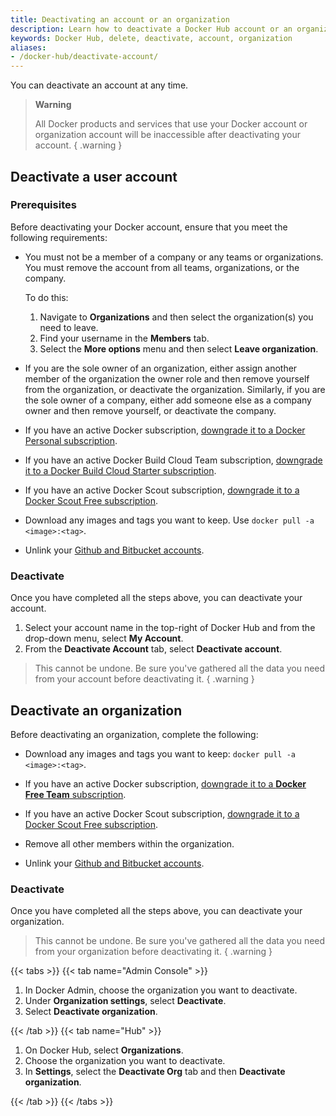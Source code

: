 ```yaml
---
title: Deactivating an account or an organization
description: Learn how to deactivate a Docker Hub account or an organization
keywords: Docker Hub, delete, deactivate, account, organization
aliases:
- /docker-hub/deactivate-account/
---
```


You can deactivate an account at any time. 

>**Warning**
>
> All Docker products and services that use your Docker account or organization account will be inaccessible after deactivating your account.
{ .warning }

## Deactivate a user account

### Prerequisites

Before deactivating your Docker account, ensure that you meet the following requirements:

- You must not be a member of a company or any teams or organizations. You must remove the account from all teams, organizations, or the company.

    To do this:
    1. Navigate to **Organizations** and then select the organization(s) you need to leave.
    2. Find your username in the **Members** tab.
    3. Select the **More options** menu and then select **Leave organization**.

- If you are the sole owner of an organization, either assign another member of the organization the owner role and then remove yourself from the organization, or deactivate the organization. Similarly, if you are the sole owner of a company, either add someone else as a company owner and then remove yourself, or deactivate the company.

- If you have an active Docker subscription, [downgrade it to a Docker Personal subscription](../subscription/core-subscription/downgrade.md).

- If you have an active Docker Build Cloud Team subscription, [downgrade it to a Docker Build Cloud Starter subscription](../billing/build-billing.md#downgrade-your-subscription).

- If you have an active Docker Scout subscription, [downgrade it to a Docker Scout Free subscription](../billing/scout-billing.md#downgrade-your-subscription).

- Download any images and tags you want to keep. Use `docker pull -a <image>:<tag>`.

- Unlink your [Github and Bitbucket accounts](../docker-hub/builds/link-source.md#unlink-a-github-user-account).

### Deactivate

Once you have completed all the steps above, you can deactivate your account. 

1. Select your account name in the top-right of Docker Hub and from the drop-down menu, select **My Account**.
2. From the **Deactivate Account** tab, select **Deactivate account**. 

> This cannot be undone. Be sure you've gathered all the data you need from your account before deactivating it.
{ .warning }


## Deactivate an organization

Before deactivating an organization, complete the following:

- Download any images and tags you want to keep:
  `docker pull -a <image>:<tag>`.

- If you have an active Docker subscription, [downgrade it to a **Docker Free Team** subscription](../subscription/core-subscription/downgrade.md).

- If you have an active Docker Scout subscription, [downgrade it to a Docker Scout Free subscription](../billing/scout-billing.md#downgrade-your-subscription).

- Remove all other members within the organization.

- Unlink your [Github and Bitbucket accounts](../docker-hub/builds/link-source.md#unlink-a-github-user-account).

### Deactivate

Once you have completed all the steps above, you can deactivate your organization.

> This cannot be undone. Be sure you've gathered all the data you need from your organization before deactivating it.
{ .warning }

{{< tabs >}}
{{< tab name="Admin Console" >}}

1. In Docker Admin, choose the organization you want to deactivate.
2. Under **Organization settings**, select **Deactivate**.
3. Select **Deactivate organization**.

{{< /tab >}}
{{< tab name="Hub" >}}

1. On Docker Hub, select **Organizations**.
2. Choose the organization you want to deactivate.
3. In **Settings**, select the **Deactivate Org** tab and then **Deactivate organization**.

{{< /tab >}}
{{< /tabs >}}
